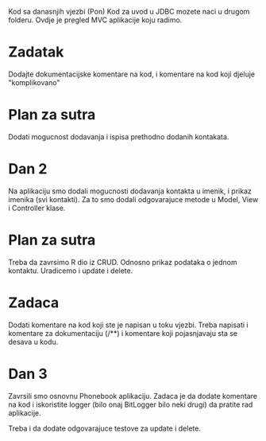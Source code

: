 Kod sa danasnjih vjezbi (Pon)
Kod za uvod u JDBC mozete naci u drugom folderu. Ovdje je pregled MVC
aplikacije koju radimo.

<h1> Zadatak  </h1>
Dodajte dokumentacijske komentare na kod, i komentare na
kod koji djeluje "komplikovano"

<h1> Plan za sutra </h1>
Dodati mogucnost dodavanja i ispisa prethodno dodanih kontakata.

<br />
<h1> Dan 2 </h1>
Na aplikaciju smo dodali mogucnosti dodavanja kontakta u imenik, i prikaz
imenika (svi kontakti). Za to smo dodali odgovarajuce metode u Model, View i Controller klase.

<h1> Plan za sutra </h1>
Treba da zavrsimo R dio iz CRUD. Odnosno prikaz podataka o jednom kontaktu.
Uradicemo i update i delete.

<h1> Zadaca </h1>
Dodati komentare na kod koji ste je napisan u toku vjezbi. Treba napisati i
komentare za dokumentaciju (/**) i komentare koji pojasnjavaju sta se desava u
kodu.

<br />

<h1>Dan 3 </h3>
Zavrsili smo osnovnu Phonebook aplikaciju. Zadaca je da dodate komentare na kod
i iskoristite logger (bilo onaj BitLogger bilo neki drugi) da pratite rad
aplikacije.

Treba i da dodate odgovarajuce testove za update i delete.
<br />
